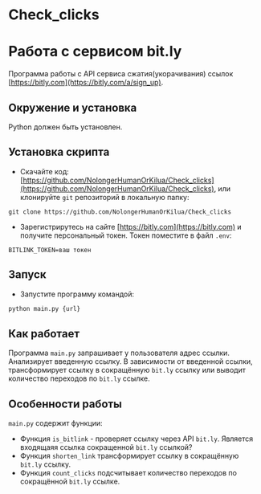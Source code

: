 # Check_clicks

# Работа с сервисом bit.ly

Программа работы с API сервиса сжатия(укорачивания) ссылок [https://bitly.com](https://bitly.com/a/sign_up).

## Окружение и установка

Python должен быть установлен.

## Установка скрипта

- Скачайте код: [https://github.com/NolongerHumanOrKilua/Check_clicks](https://github.com/NolongerHumanOrKilua/Check_clicks), или клонируйте `git` репозиторий в локальную папку:
```
git clone https://github.com/NolongerHumanOrKilua/Check_clicks
```
- Зарегистрирутесь на сайте [https://bitly.com](https://bitly.com) и получите персональный токен. Токен поместите в файл `.env`:
```
BITLINK_TOKEN=ваш токен
```

## Запуск

- Запустите программу командой:
```bash
python main.py {url}
```

## Как работает

 Программа `main.py` запрашивает у пользователя адрес ссылки. Анализирует введенную ссылку. В зависимости от введенной ссылки, трансформирует ссылку в сокращённую `bit.ly` ссылку или выводит количество переходов по `bit.ly` ссылке.

## Особенности работы

`main.py` содержит функции:

* Функция `is_bitlink` - проверяет ссылку через API `bit.ly`. Является входящаяя ссылка сокращенной `bit.ly` ссылкой?
* Функция `shorten_link` трансформирует ссылку в сокращённую `bit.ly` ссылку.
* Функция `count_clicks` подсчитывает количество переходов по сокращённой `bit.ly` ссылке.
